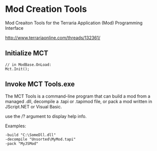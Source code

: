 Mod Creation Tools
==================

Mod Creaiton Tools for the Terraria Application (Mod) Programming Interface

http://www.terrariaonline.com/threads/132361/

Initialize MCT
--------------

    // in ModBase.OnLoad:
    Mct.Init();
    
Invoke MCT Tools.exe
--------------------

The MCT Tools is a command-line program
that can build a mod from a managed .dll,
decompile a .tapi or .tapimod file,
or pack a mod written in JScript.NET or Visual Basic.

use the /? argument to display help info.

Examples:

    -build "C:\SomeDll.dll"
    -decompile "Unsorted\MyMod.tapi"
    -pack "MyJSMod"
